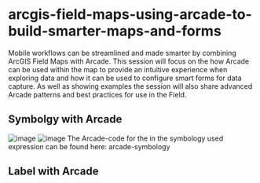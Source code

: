 # arcgis-field-maps-using-arcade-to-build-smarter-maps-and-forms
Mobile workflows can be streamlined and made smarter by combining ArcGIS Field Maps with Arcade. This session will focus on the how Arcade can be used within the map to provide an intuitive experience when exploring data and how it can be used to configure smart forms for data capture. As well as showing examples the session will also share advanced Arcade patterns and best practices for use in the Field.
## Symbolgy with Arcade
![image](https://github.com/user-attachments/assets/5ac2e081-f0be-4c1f-928a-e4ca08b9d8b8)
![image](https://github.com/user-attachments/assets/af6faa70-6640-4e19-bda4-02b0fd6ad311)
The Arcade-code for the in the symbology used expression can be found here: arcade-symbology
## Label with Arcade
